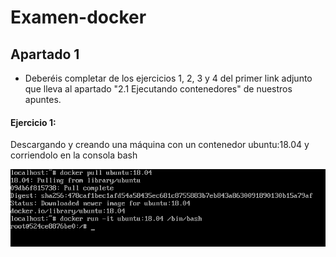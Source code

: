 # Examen-docker

## Apartado 1

 - Deberéis completar de los ejercicios 1, 2, 3 y 4 del primer link adjunto que lleva al apartado "2.1 Ejecutando contenedores" de nuestros apuntes.

#### Ejercicio 1:
Descargando y creando una máquina con un contenedor ubuntu:18.04 y corriendolo en la consola bash

![](/Imagenes/Apartado.1/1.png)
